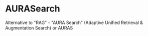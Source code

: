 # AURASearch
Alternative to "RAG" - "AURA Search" (Adaptive Unified Retrieval &amp; Augmentation Search) or AURAS
